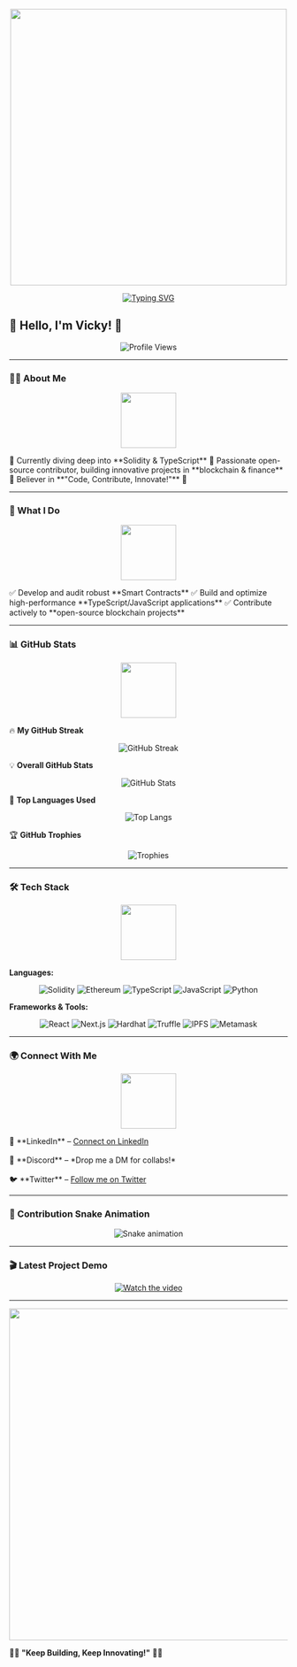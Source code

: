 <!-- Header GIF -->
<p align="center">
  <img src="https://media.giphy.com/media/qgQUggAC3Pfv687qPC/giphy.gif" width="500">
</p>

<!-- Typing Animation -->
<p align="center">
  <a href="https://git.io/typing-svg">
    <img src="https://readme-typing-svg.herokuapp.com?font=Fira+Code&weight=600&size=22&pause=1000&color=FF5733&width=600&lines=Hey+there!+I'm+Vicky+%F0%9F%91%8B;I+love+Web3+%26+Smart+Contracts!+%E2%9A%A1;Open+Source+Contributor!" alt="Typing SVG" />
  </a>
</p>

## 👋 Hello, I'm Vicky! 🚀
<p align="center">
  <img src="https://komarev.com/ghpvc/?username=vicky166&color=blue" alt="Profile Views" />
</p>

---

### 🧑‍💻 About Me
<p align="center">
  <img src="https://media.giphy.com/media/j5FqEuE7fCefG4jGTE/giphy.gif" width="100">
</p>
🔹 Currently diving deep into **Solidity & TypeScript**
🔹 Passionate open-source contributor, building innovative projects in **blockchain & finance**
🔹 Believer in **"Code, Contribute, Innovate!"** 🚀

---

### 🚀 What I Do
<p align="center">
  <img src="https://media.giphy.com/media/hvRJclFzKQtivuJtfZ/giphy.gif" width="100">
</p>
✅ Develop and audit robust **Smart Contracts**
✅ Build and optimize high-performance **TypeScript/JavaScript applications**
✅ Contribute actively to **open-source blockchain projects**

---

### 📊 GitHub Stats
<p align="center">
  <img src="https://media.giphy.com/media/dWesBcTLruvZU9RrMg/giphy.gif" width="100">
</p>

🔥 **My GitHub Streak**
<p align="center">
  <img src="https://github-readme-streak-stats.herokuapp.com/?user=vicky166&theme=radical" alt="GitHub Streak" />
</p>

💡 **Overall GitHub Stats**
<p align="center">
  <img src="https://github-readme-stats.vercel.app/api?username=vicky166&show_icons=true&theme=radical" alt="GitHub Stats" />
</p>

🚀 **Top Languages Used**
<p align="center">
  <img src="https://github-readme-stats.vercel.app/api/top-langs/?username=vicky166&layout=compact&theme=radical" alt="Top Langs" />
</p>

🏆 **GitHub Trophies**
<p align="center">
  <img src="https://github-profile-trophy.vercel.app/?username=vicky166&theme=radical" alt="Trophies" />
</p>

---

### 🛠 Tech Stack
<p align="center">
  <img src="https://media.giphy.com/media/Lz5J5bn3V5E9ZODpjG/giphy.gif" width="100">
</p>

**Languages:**
<p align="center">
  <img src="https://img.shields.io/badge/-Solidity-363636?style=flat-square&logo=solidity" alt="Solidity" />
  <img src="https://img.shields.io/badge/-Ethereum-3C3C3D?style=flat-square&logo=ethereum" alt="Ethereum" />
  <img src="https://img.shields.io/badge/-TypeScript-007ACC?style=flat-square&logo=typescript" alt="TypeScript" />
  <img src="https://img.shields.io/badge/-JavaScript-F7DF1E?style=flat-square&logo=javascript" alt="JavaScript" />
  <img src="https://img.shields.io/badge/-Python-3776AB?style=flat-square&logo=python" alt="Python" />
</p>

**Frameworks & Tools:**
<p align="center">
  <img src="https://img.shields.io/badge/-React-61DAFB?style=flat-square&logo=react" alt="React" />
  <img src="https://img.shields.io/badge/-Next.js-000000?style=flat-square&logo=next.js" alt="Next.js" />
  <img src="https://img.shields.io/badge/-Hardhat-FFC107?style=flat-square&logo=hardhat" alt="Hardhat" />
  <img src="https://img.shields.io/badge/-Truffle-5E4694?style=flat-square&logo=truffle" alt="Truffle" />
  <img src="https://img.shields.io/badge/-IPFS-65C2CB?style=flat-square&logo=ipfs" alt="IPFS" />
  <img src="https://img.shields.io/badge/-Metamask-F6851B?style=flat-square&logo=metamask" alt="Metamask" />
</p>

---

### 🌍 Connect With Me
<p align="center">
  <img src="https://media.giphy.com/media/LmNwrBhejkK9jVmEjQ/giphy.gif" width="100">
</p>

<p align="left">
  📩 **LinkedIn** – <a href="https://www.linkedin.com/in/jhamit-kumar-2b8860315/">Connect on LinkedIn</a><br><br>
  💬 **Discord** – *Drop me a DM for collabs!*<br><br>
  🐦 **Twitter** – <a href="https://twitter.com/yourprofile">Follow me on Twitter</a>
</p>

---

### 🐍 Contribution Snake Animation
<p align="center">
  <img src="https://github.com/vicky166/vicky166/blob/output/github-contribution-grid-snake.svg" alt="Snake animation" />
</p>

---

### 🎬 Latest Project Demo
<p align="center">
  <a href="https://www.youtube.com/watch?v=YOUR_VIDEO_ID">
    <img src="https://img.youtube.com/vi/YOUR_VIDEO_ID/maxresdefault.jpg" alt="Watch the video">
  </a>
</p>

---

<p align="center">
  <img src="https://media.giphy.com/media/xT9IgzoKnwFNmISR8I/giphy.gif" width="600">
</p>

👨‍💻 **"Keep Building, Keep Innovating!"** 🚀🔥
